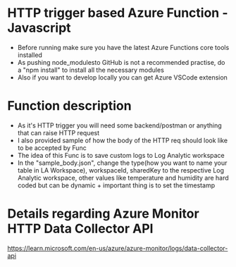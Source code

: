 # HTTP trigger based Azure Function - Javascript

- Before running make sure you have the latest Azure Functions core tools installed 
- As pushing node_modulesto GitHub is not a recommended practise, do a "npm install" to install
  all the necessary modules
- Also if you want to develop locally you can get Azure VSCode extension

# Function description

- As it's HTTP trigger you will need some backend/postman or anything that can raise HTTP request
- I also provided sample of how the body of the HTTP req should look like to be accepted by Func
- The idea of this Func is to save custom logs to Log Analytic workspace
- In the "sample_body.json", change the type(how you want to name your table in LA Workspace), workspaceId, sharedKey to the respective Log Analytic workspace, other values like temperature and humidity are hard coded but can be dynamic + important thing is to set the timestamp

# Details regarding Azure Monitor HTTP Data Collector API
https://learn.microsoft.com/en-us/azure/azure-monitor/logs/data-collector-api